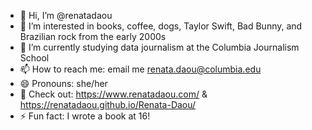 - 👋 Hi, I’m @renatadaou
- 👀 I’m interested in books, coffee, dogs, Taylor Swift, Bad Bunny, and Brazilian rock from the early 2000s
- 🌱 I’m currently studying data journalism at the Columbia Journalism School
- 📫 How to reach me: email me renata.daou@columbia.edu
- 😄 Pronouns: she/her
- 🩷 Check out: https://www.renatadaou.com/ & https://renatadaou.github.io/Renata-Daou/
- ⚡ Fun fact: I wrote a book at 16!
